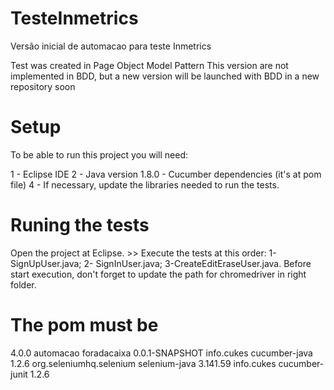 # TesteInmetrics
Versão inicial de automacao para teste Inmetrics


Test was created in Page Object Model Pattern
This version are not implemented in BDD, but a new version will be launched with BDD in a new repository soon

# Setup

To be able to run this project you will need:

1 - Eclipse IDE 2 - Java version 1.8.0 - Cucumber dependencies (it's at pom file) 4 - If necessary, update the libraries needed to run the tests.

# Runing the tests

Open the project at Eclipse. >> Execute the tests at this order: 1- SignUpUser.java; 2- SignInUser.java; 3-CreateEditEraseUser.java. Before start execution, don't forget to update the path for chromedriver in right folder.

# The pom must be

<project xmlns="http://maven.apache.org/POM/4.0.0" xmlns:xsi="http://www.w3.org/2001/XMLSchema-instance" xsi:schemaLocation="http://maven.apache.org/POM/4.0.0 http://maven.apache.org/xsd/maven-4.0.0.xsd">
  <modelVersion>4.0.0</modelVersion>
  <groupId>automacao</groupId>
  <artifactId>foradacaixa</artifactId>
  <version>0.0.1-SNAPSHOT</version>
  <dependencies>
  	<dependency>
  		<groupId>info.cukes</groupId>
  		<artifactId>cucumber-java</artifactId>
  		<version>1.2.6</version>
  	</dependency>
  	<dependency>
  		<groupId>org.seleniumhq.selenium</groupId>
  		<artifactId>selenium-java</artifactId>
  		<version>3.141.59</version>
  	</dependency>
  	<dependency>
  		<groupId>info.cukes</groupId>
  		<artifactId>cucumber-junit</artifactId>
  		<version>1.2.6</version>
  	</dependency>
  </dependencies>
</project>
